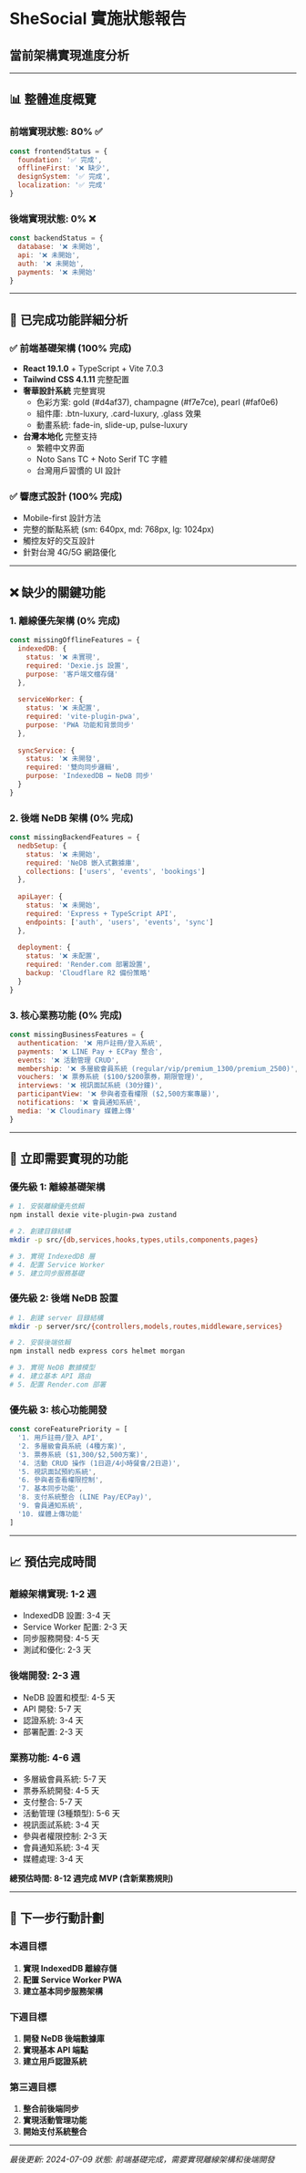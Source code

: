 # SheSocial 實施狀態報告
## 當前架構實現進度分析

---

## 📊 整體進度概覽

### 前端實現狀態: 80% ✅
```javascript
const frontendStatus = {
  foundation: '✅ 完成',
  offlineFirst: '❌ 缺少',
  designSystem: '✅ 完成',
  localization: '✅ 完成'
}
```

### 後端實現狀態: 0% ❌
```javascript
const backendStatus = {
  database: '❌ 未開始',
  api: '❌ 未開始',
  auth: '❌ 未開始',
  payments: '❌ 未開始'
}
```

---

## 🎯 已完成功能詳細分析

### ✅ 前端基礎架構 (100% 完成)
- **React 19.1.0** + TypeScript + Vite 7.0.3
- **Tailwind CSS 4.1.11** 完整配置
- **奢華設計系統** 完整實現
  - 色彩方案: gold (#d4af37), champagne (#f7e7ce), pearl (#faf0e6)
  - 組件庫: .btn-luxury, .card-luxury, .glass 效果
  - 動畫系統: fade-in, slide-up, pulse-luxury
- **台灣本地化** 完整支持
  - 繁體中文界面
  - Noto Sans TC + Noto Serif TC 字體
  - 台灣用戶習慣的 UI 設計

### ✅ 響應式設計 (100% 完成)
- Mobile-first 設計方法
- 完整的斷點系統 (sm: 640px, md: 768px, lg: 1024px)
- 觸控友好的交互設計
- 針對台灣 4G/5G 網路優化

---

## ❌ 缺少的關鍵功能

### 1. 離線優先架構 (0% 完成)
```javascript
const missingOfflineFeatures = {
  indexedDB: {
    status: '❌ 未實現',
    required: 'Dexie.js 設置',
    purpose: '客戶端文檔存儲'
  },
  
  serviceWorker: {
    status: '❌ 未配置',
    required: 'vite-plugin-pwa',
    purpose: 'PWA 功能和背景同步'
  },
  
  syncService: {
    status: '❌ 未開發',
    required: '雙向同步邏輯',
    purpose: 'IndexedDB ↔ NeDB 同步'
  }
}
```

### 2. 後端 NeDB 架構 (0% 完成)
```javascript
const missingBackendFeatures = {
  nedbSetup: {
    status: '❌ 未開始',
    required: 'NeDB 嵌入式數據庫',
    collections: ['users', 'events', 'bookings']
  },
  
  apiLayer: {
    status: '❌ 未開始',
    required: 'Express + TypeScript API',
    endpoints: ['auth', 'users', 'events', 'sync']
  },
  
  deployment: {
    status: '❌ 未配置',
    required: 'Render.com 部署設置',
    backup: 'Cloudflare R2 備份策略'
  }
}
```

### 3. 核心業務功能 (0% 完成)
```javascript
const missingBusinessFeatures = {
  authentication: '❌ 用戶註冊/登入系統',
  payments: '❌ LINE Pay + ECPay 整合',
  events: '❌ 活動管理 CRUD',
  membership: '❌ 多層級會員系統 (regular/vip/premium_1300/premium_2500)',
  vouchers: '❌ 票券系統 ($100/$200票券，期限管理)',
  interviews: '❌ 視訊面試系統 (30分鐘)',
  participantView: '❌ 參與者查看權限 ($2,500方案專屬)',
  notifications: '❌ 會員通知系統',
  media: '❌ Cloudinary 媒體上傳'
}
```

---

## 🚀 立即需要實現的功能

### 優先級 1: 離線基礎架構
```bash
# 1. 安裝離線優先依賴
npm install dexie vite-plugin-pwa zustand

# 2. 創建目錄結構
mkdir -p src/{db,services,hooks,types,utils,components,pages}

# 3. 實現 IndexedDB 層
# 4. 配置 Service Worker
# 5. 建立同步服務基礎
```

### 優先級 2: 後端 NeDB 設置
```bash
# 1. 創建 server 目錄結構
mkdir -p server/src/{controllers,models,routes,middleware,services}

# 2. 安裝後端依賴
npm install nedb express cors helmet morgan

# 3. 實現 NeDB 數據模型
# 4. 建立基本 API 路由
# 5. 配置 Render.com 部署
```

### 優先級 3: 核心功能開發
```javascript
const coreFeaturePriority = [
  '1. 用戶註冊/登入 API',
  '2. 多層級會員系統 (4種方案)',
  '3. 票券系統 ($1,300/$2,500方案)',
  '4. 活動 CRUD 操作 (1日遊/4小時餐會/2日遊)',
  '5. 視訊面試預約系統',
  '6. 參與者查看權限控制',
  '7. 基本同步功能',
  '8. 支付系統整合 (LINE Pay/ECPay)',
  '9. 會員通知系統',
  '10. 媒體上傳功能'
]
```

---

## 📈 預估完成時間

### 離線架構實現: 1-2 週
- IndexedDB 設置: 3-4 天
- Service Worker 配置: 2-3 天
- 同步服務開發: 4-5 天
- 測試和優化: 2-3 天

### 後端開發: 2-3 週
- NeDB 設置和模型: 4-5 天
- API 開發: 5-7 天
- 認證系統: 3-4 天
- 部署配置: 2-3 天

### 業務功能: 4-6 週
- 多層級會員系統: 5-7 天
- 票券系統開發: 4-5 天
- 支付整合: 5-7 天
- 活動管理 (3種類型): 5-6 天
- 視訊面試系統: 3-4 天
- 參與者權限控制: 2-3 天
- 會員通知系統: 3-4 天
- 媒體處理: 3-4 天

**總預估時間: 8-12 週完成 MVP (含新業務規則)**

---

## 🎯 下一步行動計劃

### 本週目標
1. **實現 IndexedDB 離線存儲**
2. **配置 Service Worker PWA**
3. **建立基本同步服務架構**

### 下週目標
1. **開發 NeDB 後端數據庫**
2. **實現基本 API 端點**
3. **建立用戶認證系統**

### 第三週目標
1. **整合前後端同步**
2. **實現活動管理功能**
3. **開始支付系統整合**

---

*最後更新: 2024-07-09*
*狀態: 前端基礎完成，需要實現離線架構和後端開發*
